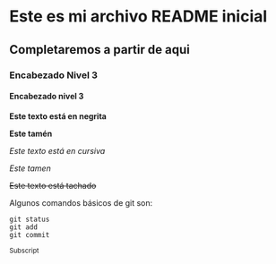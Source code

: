# Este es mi archivo README inicial
## Completaremos a partir de aqui
### Encabezado Nivel 3
#### Encabezado nivel 3

**Este texto está en negrita**

__Este tamén__

*Este texto está en cursiva*

_Este tamen_

~~Este texto está tachado~~

Algunos comandos básicos de git son:
```
git status
git add
git commit
```

<sub>Subscript</sub>




